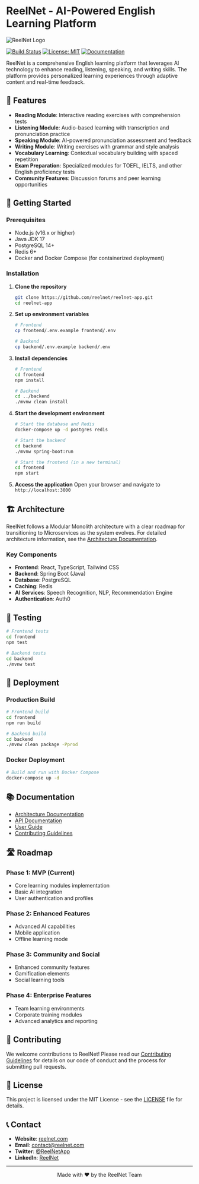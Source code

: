 # ReelNet - AI-Powered English Learning Platform

![ReelNet Logo](assets/logo.png)

[![Build Status](https://github.com/reelnet/reelnet-app/actions/workflows/ci.yml/badge.svg)](https://github.com/reelnet/reelnet-app/actions/workflows/ci.yml)
[![License: MIT](https://img.shields.io/badge/License-MIT-yellow.svg)](https://opensource.org/licenses/MIT)
[![Documentation](https://img.shields.io/badge/docs-architecture-blue)](docs/architecture.md)

ReelNet is a comprehensive English learning platform that leverages AI technology to enhance reading, listening, speaking, and writing skills. The platform provides personalized learning experiences through adaptive content and real-time feedback.

## 🌟 Features

- **Reading Module**: Interactive reading exercises with comprehension tests
- **Listening Module**: Audio-based learning with transcription and pronunciation practice
- **Speaking Module**: AI-powered pronunciation assessment and feedback
- **Writing Module**: Writing exercises with grammar and style analysis
- **Vocabulary Learning**: Contextual vocabulary building with spaced repetition
- **Exam Preparation**: Specialized modules for TOEFL, IELTS, and other English proficiency tests
- **Community Features**: Discussion forums and peer learning opportunities

## 🚀 Getting Started

### Prerequisites

- Node.js (v16.x or higher)
- Java JDK 17
- PostgreSQL 14+
- Redis 6+
- Docker and Docker Compose (for containerized deployment)

### Installation

1. **Clone the repository**
   ```bash
   git clone https://github.com/reelnet/reelnet-app.git
   cd reelnet-app
   ```

2. **Set up environment variables**
   ```bash
   # Frontend
   cp frontend/.env.example frontend/.env
   
   # Backend
   cp backend/.env.example backend/.env
   ```

3. **Install dependencies**
   ```bash
   # Frontend
   cd frontend
   npm install
   
   # Backend
   cd ../backend
   ./mvnw clean install
   ```

4. **Start the development environment**
   ```bash
   # Start the database and Redis
   docker-compose up -d postgres redis
   
   # Start the backend
   cd backend
   ./mvnw spring-boot:run
   
   # Start the frontend (in a new terminal)
   cd frontend
   npm start
   ```

5. **Access the application**
   Open your browser and navigate to `http://localhost:3000`

## 🏗️ Architecture

ReelNet follows a Modular Monolith architecture with a clear roadmap for transitioning to Microservices as the system evolves. For detailed architecture information, see the [Architecture Documentation](docs/architecture.md).

### Key Components

- **Frontend**: React, TypeScript, Tailwind CSS
- **Backend**: Spring Boot (Java)
- **Database**: PostgreSQL
- **Caching**: Redis
- **AI Services**: Speech Recognition, NLP, Recommendation Engine
- **Authentication**: Auth0

## 🧪 Testing

```bash
# Frontend tests
cd frontend
npm test

# Backend tests
cd backend
./mvnw test
```

## 🚀 Deployment

### Production Build

```bash
# Frontend build
cd frontend
npm run build

# Backend build
cd backend
./mvnw clean package -Pprod
```

### Docker Deployment

```bash
# Build and run with Docker Compose
docker-compose up -d
```

## 📚 Documentation

- [Architecture Documentation](docs/architecture.md)
- [API Documentation](docs/api.md)
- [User Guide](docs/user-guide.md)
- [Contributing Guidelines](CONTRIBUTING.md)

## 🛣️ Roadmap

### Phase 1: MVP (Current)
- Core learning modules implementation
- Basic AI integration
- User authentication and profiles

### Phase 2: Enhanced Features
- Advanced AI capabilities
- Mobile application
- Offline learning mode

### Phase 3: Community and Social
- Enhanced community features
- Gamification elements
- Social learning tools

### Phase 4: Enterprise Features
- Team learning environments
- Corporate training modules
- Advanced analytics and reporting

## 🤝 Contributing

We welcome contributions to ReelNet! Please read our [Contributing Guidelines](CONTRIBUTING.md) for details on our code of conduct and the process for submitting pull requests.

## 📄 License

This project is licensed under the MIT License - see the [LICENSE](LICENSE) file for details.

## 📞 Contact

- **Website**: [reelnet.com](https://reelnet.com)
- **Email**: contact@reelnet.com
- **Twitter**: [@ReelNetApp](https://twitter.com/ReelNetApp)
- **LinkedIn**: [ReelNet](https://linkedin.com/company/reelnet)

---

<p align="center">Made with ❤️ by the ReelNet Team</p>